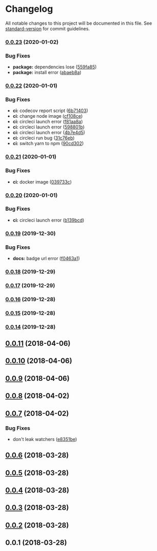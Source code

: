# Changelog

All notable changes to this project will be documented in this file. See [standard-version](https://github.com/conventional-changelog/standard-version) for commit guidelines.

### [0.0.23](https://github.com/icai/nuxt-express-module/compare/v0.0.22...v0.0.23) (2020-01-02)


### Bug Fixes

* **package:** dependencies lose ([559fa85](https://github.com/icai/nuxt-express-module/commit/559fa8524404ccd070325e4362dacbab1b17c833))
* **package:** install error ([abaeb8a](https://github.com/icai/nuxt-express-module/commit/abaeb8aa57e7b6489ff1064bcdc1b124f03d1542))

### [0.0.22](https://github.com/icai/nuxt-express-module/compare/v0.0.21...v0.0.22) (2020-01-01)


### Bug Fixes

* **ci:**  codecov report script ([6b71403](https://github.com/icai/nuxt-express-module/commit/6b71403655b130c75d49b4280763442b3646596d))
* **ci:** change node image ([cf108ce](https://github.com/icai/nuxt-express-module/commit/cf108ce3719fe293036127851c69c43785ffbb27))
* **ci:** circleci launch error ([f81aa8a](https://github.com/icai/nuxt-express-module/commit/f81aa8acaa040d6aed325cc5fed344408ed27b8b))
* **ci:** circleci launch error ([598801b](https://github.com/icai/nuxt-express-module/commit/598801b9af0c349beb7e52aee206b022a40db59d))
* **ci:** circleci launch error ([4b7e4d5](https://github.com/icai/nuxt-express-module/commit/4b7e4d5ed038adb6cdcf20479752d9b514ad4df5))
* **ci:** circleci run bug ([31c76eb](https://github.com/icai/nuxt-express-module/commit/31c76eb8cbaad46ab1108679818a977d75d74834))
* **ci:** switch yarn to npm ([90cd302](https://github.com/icai/nuxt-express-module/commit/90cd3024a64498ccce0d3b202d10e06d6750753b))

### [0.0.21](https://github.com/icai/nuxt-express-module/compare/v0.0.20...v0.0.21) (2020-01-01)


### Bug Fixes

* **ci:** docker image ([039733c](https://github.com/icai/nuxt-express-module/commit/039733c4f9f66442a8dd442e73c0e7f2f3f075de))

### [0.0.20](https://github.com/icai/nuxt-express-module/compare/v0.0.19...v0.0.20) (2020-01-01)


### Bug Fixes

* **ci:**  circleci launch error ([b139bcd](https://github.com/icai/nuxt-express-module/commit/b139bcdd454221db02a714bf4bd4e90e81c19d90))

### [0.0.19](https://github.com/icai/nuxt-express-module/compare/v0.0.18...v0.0.19) (2019-12-30)


### Bug Fixes

* **docs:** badge url error ([f0463a1](https://github.com/icai/nuxt-express-module/commit/f0463a1aa271fba1a688b489db522fbaca0a4e1a))

### [0.0.18](https://github.com/icai/nuxt-express-module/compare/v0.0.17...v0.0.18) (2019-12-29)

### [0.0.17](https://github.com/icai/nuxt-express-module/compare/v0.0.16...v0.0.17) (2019-12-29)

### [0.0.16](https://github.com/icai/nuxt-express-module/compare/v0.0.15...v0.0.16) (2019-12-28)

### [0.0.15](https://github.com/icai/nuxt-express-module/compare/v0.0.14...v0.0.15) (2019-12-28)

### [0.0.14](https://github.com/icai/nuxt-express-module/compare/v0.0.13...v0.0.14) (2019-12-28)

<a name="0.0.11"></a>
## [0.0.11](https://github.com/compare/v0.0.10...v0.0.11) (2018-04-06)



<a name="0.0.10"></a>
## [0.0.10](https://github.com/compare/v0.0.9...v0.0.10) (2018-04-06)



<a name="0.0.9"></a>
## [0.0.9](https://github.com/compare/v0.0.8...v0.0.9) (2018-04-06)



<a name="0.0.8"></a>
## [0.0.8](https://github.com/compare/v0.0.7...v0.0.8) (2018-04-02)



<a name="0.0.7"></a>
## [0.0.7](https://github.com/compare/v0.0.6...v0.0.7) (2018-04-02)


### Bug Fixes

* don't leak watchers ([e8351be](https://github.com/commit/e8351be))



<a name="0.0.6"></a>
## [0.0.6](https://github.com/compare/v0.0.5...v0.0.6) (2018-03-28)



<a name="0.0.5"></a>
## [0.0.5](https://github.com/compare/v0.0.4...v0.0.5) (2018-03-28)



<a name="0.0.4"></a>
## [0.0.4](https://github.com/compare/v0.0.3...v0.0.4) (2018-03-28)



<a name="0.0.3"></a>
## [0.0.3](https://github.com/compare/v0.0.2...v0.0.3) (2018-03-28)



<a name="0.0.2"></a>
## [0.0.2](https://github.com/compare/v0.0.1...v0.0.2) (2018-03-28)



<a name="0.0.1"></a>
## 0.0.1 (2018-03-28)
